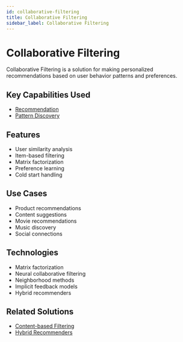 ```yaml
---
id: collaborative-filtering
title: Collaborative Filtering
sidebar_label: Collaborative Filtering
---
```


# Collaborative Filtering

Collaborative Filtering is a solution for making personalized recommendations based on user behavior patterns and preferences.

## Key Capabilities Used

- [Recommendation](../capabilities/recommendation)
- [Pattern Discovery](../capabilities/pattern-discovery)

## Features

- User similarity analysis
- Item-based filtering
- Matrix factorization
- Preference learning
- Cold start handling

## Use Cases

- Product recommendations
- Content suggestions
- Movie recommendations
- Music discovery
- Social connections

## Technologies

- Matrix factorization
- Neural collaborative filtering
- Neighborhood methods
- Implicit feedback models
- Hybrid recommenders
<!--

## Tools

- [Surprise](../tools/surprise) - Recommender system library
- [LightFM](../tools/lightfm) - Hybrid recommendation framework
- [Amazon Personalize](../tools/amazon-personalize) - Recommendation service
- [Implicit](../tools/implicit) - Fast collaborative filtering
- [Spotlight](../tools/spotlight) - Deep recommender models -->

## Related Solutions

- [Content-based Filtering](./content-based-filtering)
- [Hybrid Recommenders](./hybrid-recommenders)
